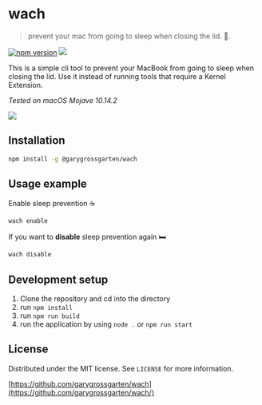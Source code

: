 # wach
> prevent your mac from going to sleep when closing the lid. 👀.

[![npm version](https://badge.fury.io/js/%40garygrossgarten%2Fwach.svg)](https://badge.fury.io/js/%40garygrossgarten%2Fwach)
![](https://img.shields.io/david/garygrossgarten/wach.svg?style=flat)

This is a simple cli tool to prevent your MacBook from going to sleep when closing the lid. 
Use it instead of running tools that require a Kernel Extension. 

*Tested on macOS Mojave 10.14.2*


![](header.png)

## Installation

```sh
npm install -g @garygrossgarten/wach
```

## Usage example
Enable sleep prevention ☕
```sh
wach enable
```
If you want to <b>disable</b> sleep prevention again 🛏 
```sh
wach disable
```

## Development setup

1. Clone the repository and cd into the directory
2. run `npm install`
3. run `npm run build`
4. run the application by using `node .` or `npm run start`   

## License

Distributed under the MIT license. See ``LICENSE`` for more information.

[https://github.com/garygrossgarten/wach](https://github.com/garygrossgarten/wach/)
